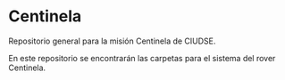 # Centinela
Repositorio general para la misión Centinela de CIUDSE.

En este repositorio se encontrarán las carpetas para el sistema del rover Centinela.
